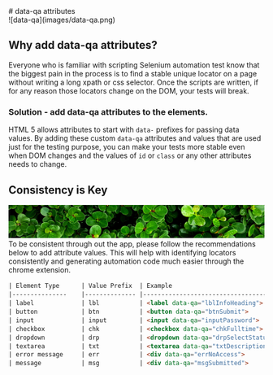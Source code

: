 <div class="border border-black-fade bg-blue-light p-2 mb-2">
  # data-qa attributes
</div>
![data-qa](images/data-qa.png)

## Why add data-qa attributes?
Everyone who is familiar with scripting Selenium automation test know that the
biggest pain in the process is to find a stable unique locator on a page without
writing a long xpath or css selector. Once the scripts are written, if for any
reason those locators change on the DOM, your tests will break.

### Solution -  add data-qa attributes to the elements.
HTML 5 allows attributes to start with `data-` prefixes for passing data values. By adding these custom `data-qa` attributes and values that are used just for the
testing purpose, you can make your tests more stable even when DOM changes and
the values of `id` or `class` or any other attributes needs to change.


## Consistency is Key
![Consistency is Key](images/consistency.jpg)
To be consistent through out the app, please follow the recommendations below to add attribute values. This will help with identifying locators consistently and generating automation code much easier through the chrome extension.

```html
| Element Type  	| Value Prefix 	| Example                            	|
|---------------	|--------------	|------------------------------------	|
| label         	| lbl          	| <label data-qa="lblInfoHeading">     	|
| button        	| btn          	| <button data-qa="btnSubmit">         	|
| input         	| input        	| <input data-qa="inputPassword">      	|
| checkbox      	| chk          	| <checkbox data-qa="chkFulltime">     	|
| dropdown      	| drp          	| <dropdown data-qa="drpSelectStatus"> 	|
| textarea      	| txt          	| <textarea data-qa="txtDescription">  	|
| error message 	| err          	| <div data-qa="errNoAccess">          	|
| message       	| msg          	| <div data-qa="msgSubmitted">         	|
```

